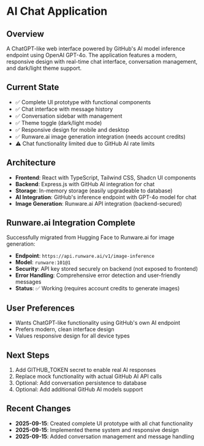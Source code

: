 # AI Chat Application

## Overview
A ChatGPT-like web interface powered by GitHub's AI model inference endpoint using OpenAI GPT-4o. The application features a modern, responsive design with real-time chat interface, conversation management, and dark/light theme support.

## Current State
- ✅ Complete UI prototype with functional components
- ✅ Chat interface with message history
- ✅ Conversation sidebar with management
- ✅ Theme toggle (dark/light mode)
- ✅ Responsive design for mobile and desktop
- ✅ Runware.ai image generation integration (needs account credits)
- ⚠️ Chat functionality limited due to GitHub AI rate limits

## Architecture
- **Frontend**: React with TypeScript, Tailwind CSS, Shadcn UI components
- **Backend**: Express.js with GitHub AI integration for chat
- **Storage**: In-memory storage (easily upgradeable to database)
- **AI Integration**: GitHub's inference endpoint with GPT-4o model for chat
- **Image Generation**: Runware.ai API integration (backend-secured)

## Runware.ai Integration Complete
Successfully migrated from Hugging Face to Runware.ai for image generation:
- **Endpoint**: `https://api.runware.ai/v1/image-inference`
- **Model**: `runware:101@1`
- **Security**: API key stored securely on backend (not exposed to frontend)
- **Error Handling**: Comprehensive error detection and user-friendly messages
- **Status**: ✅ Working (requires account credits to generate images)

## User Preferences
- Wants ChatGPT-like functionality using GitHub's own AI endpoint
- Prefers modern, clean interface design
- Values responsive design for all device types

## Next Steps
1. Add GITHUB_TOKEN secret to enable real AI responses
2. Replace mock functionality with actual GitHub AI API calls
3. Optional: Add conversation persistence to database
4. Optional: Add additional GitHub AI models support

## Recent Changes
- **2025-09-15**: Created complete UI prototype with all chat functionality
- **2025-09-15**: Implemented theme system and responsive design
- **2025-09-15**: Added conversation management and message handling
